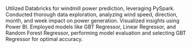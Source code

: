 Utilized Databricks for windmill power prediction, leveraging PySpark. Conducted thorough data exploration, analyzing wind speed, direction, month, and week impact on power generation. Visualized insights using Power BI. Employed models like GBT Regressor, Linear Regressor, and Random Forest Regressor, performing model evaluation and selecting GBT Regressor for optimal accuracy.
